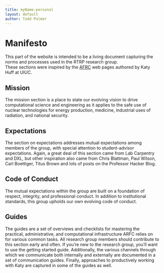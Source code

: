 ```yaml
---
title: myName-personal
layout: default
author: Todd Palmer
---
```

# Manifesto

This part of the website is intended to be a living document capturing the norms and processes used in the RTRP research group.   
These sections were inspired by the <a href="http://arfc.npre.illinois.edu/" target="_blank" >AFRC</a> web pages authored by Katy Huff at UIUC.

## Mission

The mission section is a place to state our evolving vision to drive computational science and engineering as it applies to the safe use of nuclear technologies for 
energy production, medicine, industrial uses of radiation, and national security.

## Expectations

The section on expectations addresses mutual expectations among members of the group, with special attention to student-advisor expectations. Again, a great deal of this section came from Lab Carpentry and DXL, but other inspiration also came from Chris Blattman, Paul Wilson, Carl Boettiger, Titus Brown and lots of posts on the Professor Hacker Blog.

## Code of Conduct

The mutual expectations within the group are built on a foundation of respect, integrity, and professional conduct. 
In addition to institutional standards, this group upholds our own evolving code of conduct.

## Guides

The guides are a set of overviews and checklists for mastering the practical, administrative, and computational infrastructure ARFC relies on for various common tasks. All research group members should contribute to this section early and often. If you’re new to the research group, you’ll want to use the getting started guide. Additionally, the various channels through which we communicate both internally and externally are documented in a set of communication guides. Finally, approaches to productively working with Katy are captured in some of the guides as well.
